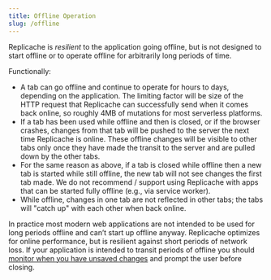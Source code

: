 ```yaml
---
title: Offline Operation
slug: /offline
---
```


Replicache is _resilient_ to the application going offline, but is not designed to start offline or to operate offline for arbitrarily long periods of time.

Functionally:

- A tab can go offline and continue to operate for hours to days, depending on the application. The limiting factor will be size of the HTTP request that Replicache can successfully send when it comes back online, so roughly 4MB of mutations for most serverless platforms.
- If a tab has been used while offline and then is closed, or if the browser crashes, changes from that tab will be pushed to the server the next time Replicache is online. These offline changes will be visible to other tabs only once they have made the transit to the server and are pulled down by the other tabs.
- For the same reason as above, if a tab is closed while offline then a new tab is started while still offline, the new tab will not see changes the first tab made. We do not recommend / support using Replicache with apps that can be started fully offline (e.g., via service worker).
- While offline, changes in one tab are not reflected in other tabs; the tabs will "catch up" with each other when back online.

In practice most modern web applications are not intended to be used for long periods offline and can’t start up offline anyway. Replicache optimizes for online performance, but is resilient against short periods of network loss. If your application is intended to transit periods of offline you should [monitor when you have unsaved changes](faq.md#unpushed) and prompt the user before closing.
